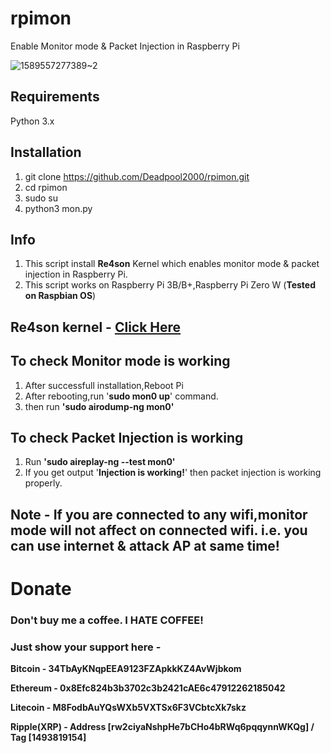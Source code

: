 # rpimon
Enable Monitor mode &amp; Packet Injection in Raspberry Pi

![1589557277389~2](https://user-images.githubusercontent.com/32305505/82069325-c5055580-96f0-11ea-96c6-7e2fedd21ec9.jpg)


## Requirements
Python 3.x

## Installation
1) git clone https://github.com/Deadpool2000/rpimon.git
2) cd rpimon
3) sudo su
4) python3 mon.py

## Info
1) This script install **Re4son** Kernel which enables monitor mode & packet injection in Raspberry Pi.
2) This script works on Raspberry Pi 3B/B+,Raspberry Pi Zero W (**Tested on Raspbian OS**)

## Re4son kernel - [Click Here](https://re4son-kernel.com/re4son-pi-kernel/)

## To check Monitor mode is working
1) After successfull installation,Reboot Pi
2) After rebooting,run '**sudo mon0 up**' command.
3) then run **'sudo airodump-ng mon0'**

## To check Packet Injection is working
1) Run **'sudo aireplay-ng --test mon0'**
2) If you get output '**Injection is working!**' then packet injection is working properly.

## Note - If you are connected to any wifi,monitor mode will not affect on connected wifi. i.e. you can use internet & attack AP at same time!


# Donate


### Don't buy me a coffee. I HATE COFFEE!


### Just show your support here -


**Bitcoin - 34TbAyKNqpEEA9123FZApkkKZ4AvWjbkom**

**Ethereum - 0x8Efc824b3b3702c3b2421cAE6c47912262185042**

**Litecoin -  M8FodbAuYQsWXb5VXTSx6F3VCbtcXk7skz**

**Ripple(XRP) -  Address [rw2ciyaNshpHe7bCHo4bRWq6pqqynnWKQg]  / Tag [1493819154]**

